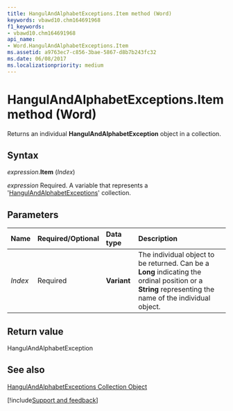```yaml
---
title: HangulAndAlphabetExceptions.Item method (Word)
keywords: vbawd10.chm164691968
f1_keywords:
- vbawd10.chm164691968
api_name:
- Word.HangulAndAlphabetExceptions.Item
ms.assetid: a9763ec7-c856-3bae-5867-d8b7b243fc32
ms.date: 06/08/2017
ms.localizationpriority: medium
---
```



# HangulAndAlphabetExceptions.Item method (Word)

Returns an individual **HangulAndAlphabetException** object in a collection.


## Syntax

_expression_.**Item** (_Index_)

_expression_ Required. A variable that represents a '[HangulAndAlphabetExceptions](Word.hangulandalphabetexceptions.md)' collection.


## Parameters



|Name|Required/Optional|Data type|Description|
|:-----|:-----|:-----|:-----|
| _Index_|Required| **Variant**|The individual object to be returned. Can be a **Long** indicating the ordinal position or a **String** representing the name of the individual object.|

## Return value

HangulAndAlphabetException


## See also


[HangulAndAlphabetExceptions Collection Object](Word.hangulandalphabetexceptions.md)

[!include[Support and feedback](~/includes/feedback-boilerplate.md)]